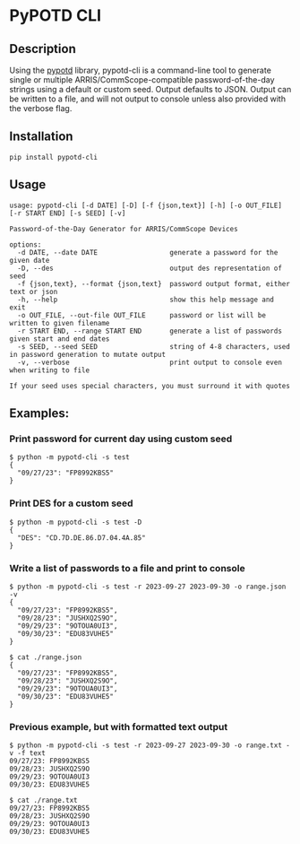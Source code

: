 # PyPOTD CLI

## Description
Using the [pypotd](https://pypi.org/project/pypotd) library, pypotd-cli is a command-line tool to generate single or multiple ARRIS/CommScope-compatible password-of-the-day strings using a default or custom seed. Output defaults to JSON. Output can be written to a file, and will not output to console unless also provided with the verbose flag.

## Installation
```
pip install pypotd-cli
```

## Usage
```
usage: pypotd-cli [-d DATE] [-D] [-f {json,text}] [-h] [-o OUT_FILE] [-r START END] [-s SEED] [-v]

Password-of-the-Day Generator for ARRIS/CommScope Devices

options:
  -d DATE, --date DATE                  generate a password for the given date
  -D, --des                             output des representation of seed
  -f {json,text}, --format {json,text}  password output format, either text or json
  -h, --help                            show this help message and exit
  -o OUT_FILE, --out-file OUT_FILE      password or list will be written to given filename
  -r START END, --range START END       generate a list of passwords given start and end dates
  -s SEED, --seed SEED                  string of 4-8 characters, used in password generation to mutate output
  -v, --verbose                         print output to console even when writing to file

If your seed uses special characters, you must surround it with quotes
```

## Examples:
### Print password for current day using custom seed
```
$ python -m pypotd-cli -s test
{
  "09/27/23": "FP8992KBS5"
}
```

### Print DES for a custom seed
```
$ python -m pypotd-cli -s test -D
{
  "DES": "CD.7D.DE.86.D7.04.4A.85"
}
```

### Write a list of passwords to a file and print to console
```
$ python -m pypotd-cli -s test -r 2023-09-27 2023-09-30 -o range.json -v
{
  "09/27/23": "FP8992KBS5",
  "09/28/23": "JUSHXQ2S9O",
  "09/29/23": "9OTOUA0UI3",
  "09/30/23": "EDU83VUHE5"
}

$ cat ./range.json
{
  "09/27/23": "FP8992KBS5",
  "09/28/23": "JUSHXQ2S9O",
  "09/29/23": "9OTOUA0UI3",
  "09/30/23": "EDU83VUHE5"
}
```

### Previous example, but with formatted text output
```
$ python -m pypotd-cli -s test -r 2023-09-27 2023-09-30 -o range.txt -v -f text
09/27/23: FP8992KBS5
09/28/23: JUSHXQ2S9O
09/29/23: 9OTOUA0UI3
09/30/23: EDU83VUHE5

$ cat ./range.txt
09/27/23: FP8992KBS5
09/28/23: JUSHXQ2S9O
09/29/23: 9OTOUA0UI3
09/30/23: EDU83VUHE5
```